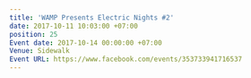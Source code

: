 ```yaml
---
title: 'WAMP Presents Electric Nights #2'
date: 2017-10-11 10:03:00 +07:00
position: 25
Event date: 2017-10-14 00:00:00 +07:00
Venue: Sidewalk
Event URL: https://www.facebook.com/events/353733941716537
---
```


